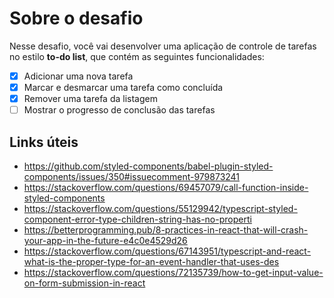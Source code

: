 # Sobre o desafio

Nesse desafio, você vai desenvolver uma aplicação de controle de tarefas no estilo **to-do list**, que contém as seguintes funcionalidades:

- [x] Adicionar uma nova tarefa
- [x] Marcar e desmarcar uma tarefa como concluída
- [x] Remover uma tarefa da listagem
- [ ] Mostrar o progresso de conclusão das tarefas

## Links úteis

- https://github.com/styled-components/babel-plugin-styled-components/issues/350#issuecomment-979873241
- https://stackoverflow.com/questions/69457079/call-function-inside-styled-components
- https://stackoverflow.com/questions/55129942/typescript-styled-component-error-type-children-string-has-no-properti
- https://betterprogramming.pub/8-practices-in-react-that-will-crash-your-app-in-the-future-e4c0e4529d26
- https://stackoverflow.com/questions/67143951/typescript-and-react-what-is-the-proper-type-for-an-event-handler-that-uses-des
- https://stackoverflow.com/questions/72135739/how-to-get-input-value-on-form-submission-in-react